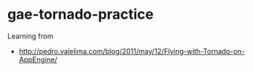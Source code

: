 gae-tornado-practice
====================

Learning from
- http://pedro.valelima.com/blog/2011/may/12/Flying-with-Tornado-on-AppEngine/
